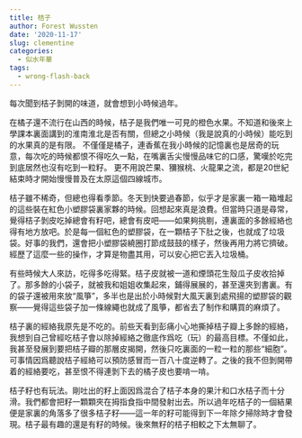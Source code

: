 ```yaml
---
title: 桔子
author: Forest Wussten
date: '2020-11-17'
slug: clementine
categories:
  - 似水年華
tags:
  - wrong-flash-back
---
```


每次聞到桔子剝開的味道，就會想到小時候過年。

在橘子還不流行在山西的時候，桔子是我們唯一可見的橙色水果。不知道和後來上學課本裏面講到的淮南淮北是否有關，但總之小時候（我是說真的小時候）能吃到的水果真的是有限。
不僅僅是橘子，連香蕉在我小時候的記憶裏也是居奇的玩意，每次吃的時候都恨不得吃久一點，在嘴裏舌尖慢慢品味它的口感，驚嘆於吃完到底居然也沒有吃到一粒籽。
更不用說芒果、獼猴桃、火龍果之流，都是20世紀結束時才開始慢慢普及在太原這個四線城市。

桔子雖不稀奇，但總也得看季節。冬天到快要過春節，似乎才是家裏一箱一箱堆起的這些裝在紅色小塑膠袋裏家夥的時候。回想起來真是浪費。但當時只道是尋常，覺得桔子剝皮吃掉總會有籽吧，總會有皮吧——如果夠挑剔，連裏面的多餘經絡也得有地方放吧。於是每一個紅色的塑膠袋，在一顆桔子下肚之後，也就成了垃圾袋。好事的我們，還會把小塑膠袋繞圈打節成鼓鼓的樣子，然後再用力將它擠破。經歷了這麼一些的操作，才算是物盡其用，可以安心把它丟入垃圾桶。

有些時候大人來訪，吃得多吃得緊。桔子皮就被一道和煙頭花生殼瓜子皮收拾掉了。那多餘的小袋子，就被我和姐姐收集起來，鋪得展展的，甚至還夾到書裏。有的袋子還被用來放“風箏”，多半也是出於小時候對大風天裏到處飛揚的塑膠袋的觀察——覺得這些袋子加一條線繩也就成了風箏，都省去了制作和購買的麻煩了。

桔子裏的經絡我原先是不吃的。前些天看到彭痛小心地撕掉桔子瓣上多餘的經絡，我想到自己曾經吃桔子會以除掉經絡之徹底作爲吃（玩）的最高目標。不僅如此，我甚至發展到要把桔子瓣的那層皮揭開，然後只吃裏面的一粒一粒的那些“細胞”。可事情因爲聽說桔子經絡可以預防感冒而一百八十度逆轉了。之後的我不但剝開帶着的經絡要吃，甚至恨不得連剝下去的橘子皮也要啃一啃。

桔子籽也有玩法。剛吐出的籽上面因爲混合了桔子本身的果汁和口水桔子而十分滑。我們都會把籽一顆顆夾在拇指食指中間發射出去。所以過年吃桔子的一個結果便是家裏的角落多了很多桔子籽——這一年的籽可能得到下一年除夕掃除時才會發現。桔子最有趣的還是有籽的時候。後來無籽的桔子相較之下太無聊了。
